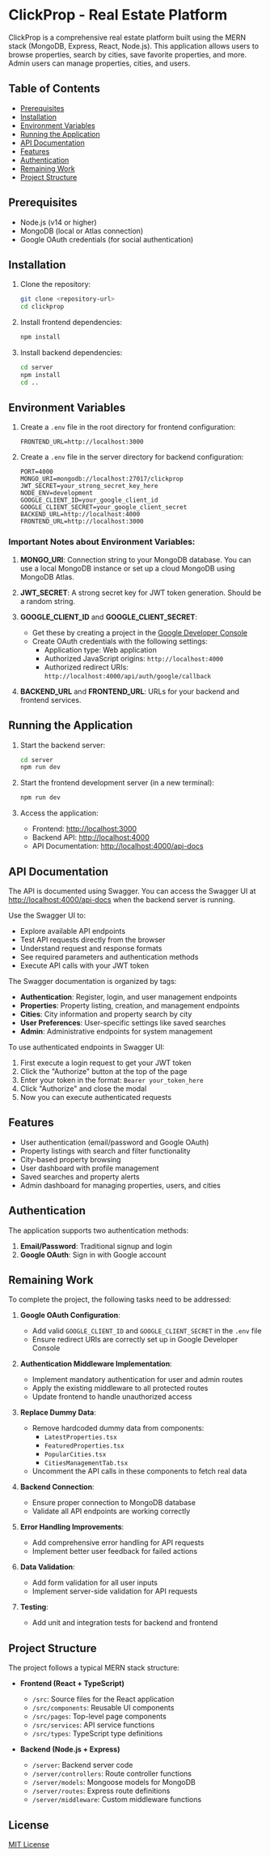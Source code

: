 
# ClickProp - Real Estate Platform

ClickProp is a comprehensive real estate platform built using the MERN stack (MongoDB, Express, React, Node.js). This application allows users to browse properties, search by cities, save favorite properties, and more. Admin users can manage properties, cities, and users.

## Table of Contents

- [Prerequisites](#prerequisites)
- [Installation](#installation)
- [Environment Variables](#environment-variables)
- [Running the Application](#running-the-application)
- [API Documentation](#api-documentation)
- [Features](#features)
- [Authentication](#authentication)
- [Remaining Work](#remaining-work)
- [Project Structure](#project-structure)

## Prerequisites

- Node.js (v14 or higher)
- MongoDB (local or Atlas connection)
- Google OAuth credentials (for social authentication)

## Installation

1. Clone the repository:
   ```bash
   git clone <repository-url>
   cd clickprop
   ```

2. Install frontend dependencies:
   ```bash
   npm install
   ```

3. Install backend dependencies:
   ```bash
   cd server
   npm install
   cd ..
   ```

## Environment Variables

1. Create a `.env` file in the root directory for frontend configuration:
   ```
   FRONTEND_URL=http://localhost:3000
   ```

2. Create a `.env` file in the server directory for backend configuration:
   ```
   PORT=4000
   MONGO_URI=mongodb://localhost:27017/clickprop
   JWT_SECRET=your_strong_secret_key_here
   NODE_ENV=development
   GOOGLE_CLIENT_ID=your_google_client_id
   GOOGLE_CLIENT_SECRET=your_google_client_secret
   BACKEND_URL=http://localhost:4000
   FRONTEND_URL=http://localhost:3000
   ```

### Important Notes about Environment Variables:

1. **MONGO_URI**: Connection string to your MongoDB database. You can use a local MongoDB instance or set up a cloud MongoDB using MongoDB Atlas.

2. **JWT_SECRET**: A strong secret key for JWT token generation. Should be a random string.

3. **GOOGLE_CLIENT_ID** and **GOOGLE_CLIENT_SECRET**: 
   - Get these by creating a project in the [Google Developer Console](https://console.developers.google.com/)
   - Create OAuth credentials with the following settings:
     - Application type: Web application
     - Authorized JavaScript origins: `http://localhost:4000`
     - Authorized redirect URIs: `http://localhost:4000/api/auth/google/callback`

4. **BACKEND_URL** and **FRONTEND_URL**: URLs for your backend and frontend services.

## Running the Application

1. Start the backend server:
   ```bash
   cd server
   npm run dev
   ```

2. Start the frontend development server (in a new terminal):
   ```bash
   npm run dev
   ```

3. Access the application:
   - Frontend: [http://localhost:3000](http://localhost:3000)
   - Backend API: [http://localhost:4000](http://localhost:4000)
   - API Documentation: [http://localhost:4000/api-docs](http://localhost:4000/api-docs)

## API Documentation

The API is documented using Swagger. You can access the Swagger UI at [http://localhost:4000/api-docs](http://localhost:4000/api-docs) when the backend server is running.

Use the Swagger UI to:
- Explore available API endpoints
- Test API requests directly from the browser
- Understand request and response formats
- See required parameters and authentication methods
- Execute API calls with your JWT token

The Swagger documentation is organized by tags:
- **Authentication**: Register, login, and user management endpoints
- **Properties**: Property listing, creation, and management endpoints
- **Cities**: City information and property search by city
- **User Preferences**: User-specific settings like saved searches
- **Admin**: Administrative endpoints for system management

To use authenticated endpoints in Swagger UI:
1. First execute a login request to get your JWT token
2. Click the "Authorize" button at the top of the page
3. Enter your token in the format: `Bearer your_token_here`
4. Click "Authorize" and close the modal
5. Now you can execute authenticated requests

## Features

- User authentication (email/password and Google OAuth)
- Property listings with search and filter functionality
- City-based property browsing
- User dashboard with profile management
- Saved searches and property alerts
- Admin dashboard for managing properties, users, and cities

## Authentication

The application supports two authentication methods:
1. **Email/Password**: Traditional signup and login
2. **Google OAuth**: Sign in with Google account

## Remaining Work

To complete the project, the following tasks need to be addressed:

1. **Google OAuth Configuration**:
   - Add valid `GOOGLE_CLIENT_ID` and `GOOGLE_CLIENT_SECRET` in the `.env` file
   - Ensure redirect URIs are correctly set up in Google Developer Console

2. **Authentication Middleware Implementation**:
   - Implement mandatory authentication for user and admin routes
   - Apply the existing middleware to all protected routes
   - Update frontend to handle unauthorized access

3. **Replace Dummy Data**:
   - Remove hardcoded dummy data from components:
     - `LatestProperties.tsx`
     - `FeaturedProperties.tsx`
     - `PopularCities.tsx`
     - `CitiesManagementTab.tsx`
   - Uncomment the API calls in these components to fetch real data

4. **Backend Connection**:
   - Ensure proper connection to MongoDB database
   - Validate all API endpoints are working correctly

5. **Error Handling Improvements**:
   - Add comprehensive error handling for API requests
   - Implement better user feedback for failed actions

6. **Data Validation**:
   - Add form validation for all user inputs
   - Implement server-side validation for API requests

7. **Testing**:
   - Add unit and integration tests for backend and frontend

## Project Structure

The project follows a typical MERN stack structure:

- **Frontend (React + TypeScript)**
  - `/src`: Source files for the React application
  - `/src/components`: Reusable UI components
  - `/src/pages`: Top-level page components
  - `/src/services`: API service functions
  - `/src/types`: TypeScript type definitions

- **Backend (Node.js + Express)**
  - `/server`: Backend server code
  - `/server/controllers`: Route controller functions
  - `/server/models`: Mongoose models for MongoDB
  - `/server/routes`: Express route definitions
  - `/server/middleware`: Custom middleware functions

## License

[MIT License](LICENSE)
